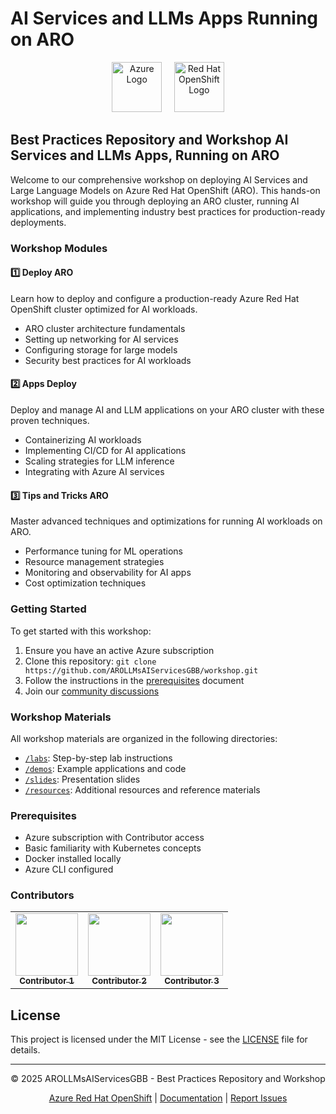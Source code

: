 # AI Services and LLMs Apps Running on ARO

<div align="center">
  <img src="https://raw.githubusercontent.com/Azure/azure-quickstart-templates/master/1-CONTRIBUTION-GUIDE/images/Azure.png" height="80" alt="Azure Logo">
  &nbsp;&nbsp;&nbsp;
  <img src="https://avatars.githubusercontent.com/u/792337?s=200&v=4" height="80" alt="Red Hat OpenShift Logo">
</div>

## Best Practices Repository and Workshop AI Services and LLMs Apps, Running on ARO

Welcome to our comprehensive workshop on deploying AI Services and Large Language Models on Azure Red Hat OpenShift (ARO). This hands-on workshop will guide you through deploying an ARO cluster, running AI applications, and implementing industry best practices for production-ready deployments.

### Workshop Modules

#### 1️⃣ Deploy ARO

Learn how to deploy and configure a production-ready Azure Red Hat OpenShift cluster optimized for AI workloads.

- ARO cluster architecture fundamentals
- Setting up networking for AI services
- Configuring storage for large models
- Security best practices for AI workloads

#### 2️⃣ Apps Deploy

Deploy and manage AI and LLM applications on your ARO cluster with these proven techniques.

- Containerizing AI workloads
- Implementing CI/CD for AI applications
- Scaling strategies for LLM inference
- Integrating with Azure AI services

#### 3️⃣ Tips and Tricks ARO

Master advanced techniques and optimizations for running AI workloads on ARO.

- Performance tuning for ML operations
- Resource management strategies
- Monitoring and observability for AI apps
- Cost optimization techniques

### Getting Started

To get started with this workshop:

1. Ensure you have an active Azure subscription
2. Clone this repository: `git clone https://github.com/AROLLMsAIServicesGBB/workshop.git`
3. Follow the instructions in the [prerequisites](./docs/prerequisites.md) document
4. Join our [community discussions](https://github.com/AROLLMsAIServicesGBB/workshop/discussions)

### Workshop Materials

All workshop materials are organized in the following directories:

- [`/labs`](./labs): Step-by-step lab instructions
- [`/demos`](./demos): Example applications and code
- [`/slides`](./slides): Presentation slides
- [`/resources`](./resources): Additional resources and reference materials

### Prerequisites

- Azure subscription with Contributor access
- Basic familiarity with Kubernetes concepts
- Docker installed locally
- Azure CLI configured

### Contributors

<table>
  <tr>
    <td align="center"><a href="https://github.com/username1"><img src="https://github.com/identicons/username1.png" width="100px;" alt=""/><br /><sub><b>Contributor 1</b></sub></a></td>
    <td align="center"><a href="https://github.com/username2"><img src="https://github.com/identicons/username2.png" width="100px;" alt=""/><br /><sub><b>Contributor 2</b></sub></a></td>
    <td align="center"><a href="https://github.com/username3"><img src="https://github.com/identicons/username3.png" width="100px;" alt=""/><br /><sub><b>Contributor 3</b></sub></a></td>
  </tr>
</table>

## License

This project is licensed under the MIT License - see the [LICENSE](LICENSE) file for details.

---

<div align="center">
  <p>© 2025 AROLLMsAIServicesGBB - Best Practices Repository and Workshop</p>
  <p>
    <a href="https://azure.microsoft.com/en-us/services/openshift/">Azure Red Hat OpenShift</a> |
    <a href="https://learn.microsoft.com/en-us/azure/openshift/">Documentation</a> |
    <a href="https://github.com/AROLLMsAIServicesGBB/workshop/issues">Report Issues</a>
  </p>
</div>